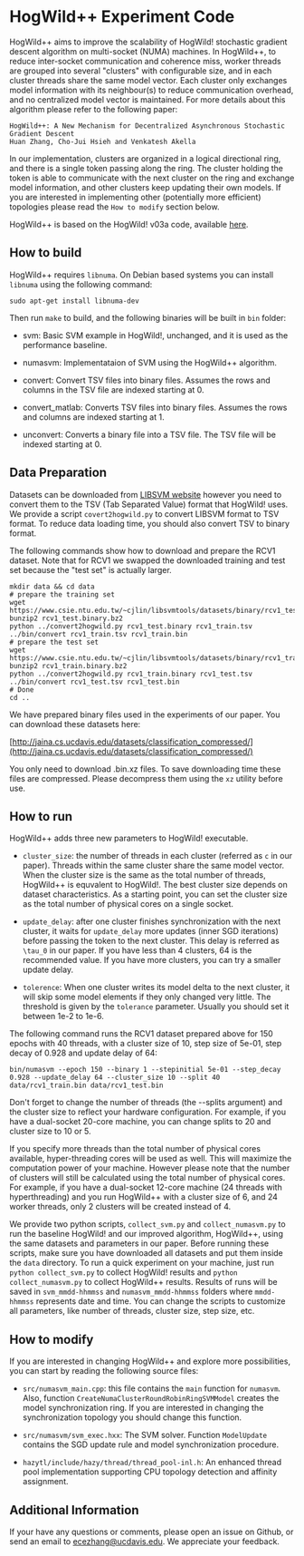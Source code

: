 HogWild++ Experiment Code
===============================================================================

HogWild++ aims to improve the scalability of HogWild! stochastic gradient
descent algorithm on multi-socket (NUMA) machines. In HogWild++, to reduce
inter-socket communication and coherence miss, worker threads are grouped into
several "clusters" with configurable size, and in each cluster threads share
the same model vector.  Each cluster only exchanges model information with its
neighbour(s) to reduce communication overhead, and no centralized model vector
is maintained.  For more details about this algorithm please refer to the
following paper:

```
HogWild++: A New Mechanism for Decentralized Asynchronous Stochastic Gradient Descent
Huan Zhang, Cho-Jui Hsieh and Venkatesh Akella
```

In our implementation, clusters are organized in a logical directional ring,
and there is a single token passing along the ring. The cluster holding the
token is able to communicate with the next cluster on the ring and exchange
model information, and other clusters keep updating their own models. If you
are interested in implementing other (potentially more efficient) topologies
please read the `How to modify` section below.

HogWild++ is based on the HogWild! v03a code, available [here](http://i.stanford.edu/hazy/victor/Hogwild/).

How to build
----------------------

HogWild++ requires `libnuma`. On Debian based systems you can install `libnuma`
using the following command:

```
sudo apt-get install libnuma-dev
```

Then run `make` to build, and the following binaries will be built in `bin` folder:

* svm: Basic SVM example in HogWild!, unchanged, and it is used as the
  performance baseline.

* numasvm: Implementataion of SVM using the HogWild++ algorithm.

* convert: Convert TSV files into binary files. Assumes the rows and columns in
  the TSV file are indexed starting at 0.

* convert_matlab: Converts TSV files into binary files. Assumes the rows and
  columns are indexed starting at 1.

* unconvert: Converts a binary file into a TSV file. The TSV file will be
  indexed starting at 0.

Data Preparation
----------------------

Datasets can be downloaded from [LIBSVM website](http://www.csie.ntu.edu.tw/~cjlin/libsvmtools/datasets/binary.html)
however you need to convert them to the TSV (Tab Separated Value) format that HogWild! uses.
We provide a script `covert2hogwild.py` to convert LIBSVM format to TSV format.
To reduce data loading time, you should also convert TSV to binary format.

The following commands show how to download and prepare the RCV1 dataset.
Note that for RCV1 we swapped the downloaded training and test set because the "test set"
is actually larger.
```
mkdir data && cd data
# prepare the training set
wget https://www.csie.ntu.edu.tw/~cjlin/libsvmtools/datasets/binary/rcv1_test.binary.bz2
bunzip2 rcv1_test.binary.bz2
python ../convert2hogwild.py rcv1_test.binary rcv1_train.tsv
../bin/convert rcv1_train.tsv rcv1_train.bin
# prepare the test set
wget https://www.csie.ntu.edu.tw/~cjlin/libsvmtools/datasets/binary/rcv1_train.binary.bz2
bunzip2 rcv1_train.binary.bz2
python ../convert2hogwild.py rcv1_train.binary rcv1_test.tsv
../bin/convert rcv1_test.tsv rcv1_test.bin
# Done
cd ..

```


We have prepared binary files used in the experiments of our paper.
You can download these datasets here:

[http://jaina.cs.ucdavis.edu/datasets/classification_compressed/](http://jaina.cs.ucdavis.edu/datasets/classification_compressed/)

You only need to download .bin.xz files. To save downloading time these files
are compressed. Please decompress them using the `xz` utility before use.


How to run
----------------------

HogWild++ adds three new parameters to HogWild! executable. 

* `cluster_size`: the number of threads in each cluster (referred as `c` in our
  paper). Threads within the same cluster share the same model vector. When the
  cluster size is the same as the total number of threads, HogWild++ is
  equvalent to HogWild!. The best cluster size depends on dataset
  characteristics. As a starting point, you can set the cluster size as the
  total number of physical cores on a single socket.

* `update_delay`: after one cluster finishes synchronization with the next
  cluster, it waits for `update_delay` more updates (inner SGD iterations)
  before passing the token to the next cluster. This delay is referred as
  `\tau_0` in our paper.  If you have less than 4 clusters, 64 is the
  recommended value. If you have more clusters, you can try a smaller update
  delay.

* `tolerence`: When one cluster writes its model delta to the next cluster, it
  will skip some model elements if they only changed very little. The
  threshold is given by the `tolerance` parameter. Usually you should set it
  between 1e-2 to 1e-6.

The following command runs the RCV1 dataset prepared above for 150 epochs with
40 threads, with a cluster size of 10, step size of 5e-01, step decay of 0.928
and update delay of 64:

```
bin/numasvm --epoch 150 --binary 1 --stepinitial 5e-01 --step_decay 0.928 --update_delay 64 --cluster_size 10 --split 40 data/rcv1_train.bin data/rcv1_test.bin
```

Don't forget to change the number of threads (the --splits argument) and the
cluster size to reflect your hardware configuration. For example, if you
have a dual-socket 20-core machine, you can change splits to 20 and cluster
size to 10 or 5. 

If you specify more threads than the total number of physical cores available,
hyper-threading cores will be used as well. This will maximize the computation
power of your machine. However please note that the number of clusters will
still be calculated using the total number of physical cores.  For example, if
you have a dual-socket 12-core machine (24 threads with hyperthreading) and you
run HogWild++ with a cluster size of 6, and 24 worker threads, only 2 clusters
will be created instead of 4.

We provide two python scripts, `collect_svm.py` and `collect_numasvm.py` to run
the baseline HogWild! and our improved algorithm, HogWild++, using the same
datasets and parameters in our paper.  Before running these scripts, make sure
you have downloaded all datasets and put them inside the `data` directory.  To
run a quick experiment on your machine, just run `python collect_svm.py` to
collect HogWild! results and `python collect_numasvm.py` to collect HogWild++
results. Results of runs will be saved in `svm_mmdd-hhmmss` and
`numasvm_mmdd-hhmmss` folders where `mmdd-hhmmss` represents date and time.
You can change the scripts to customize all parameters, like number of threads,
cluster size, step size, etc.

How to modify
----------------------

If you are interested in changing HogWild++ and explore more possibilities,
you can start by reading the following source files:

* `src/numasvm_main.cpp`: this file contains the `main` function for `numasvm`.
  Also, function `CreateNumaClusterRoundRobinRingSVMModel` creates the model
  synchronization ring. If you are interested in changing the synchronization
  topology you should change this function.

* `src/numasvm/svm_exec.hxx`: The SVM solver. Function `ModelUpdate` contains
  the SGD update rule and model synchronization procedure.

* `hazytl/include/hazy/thread/thread_pool-inl.h`: An enhanced thread pool
  implementation supporting CPU topology detection and affinity assignment.

Additional Information
----------------------

If your have any questions or comments, please open an issue on Github,
or send an email to ecezhang@ucdavis.edu. We appreciate your feedback.

